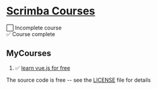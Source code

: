 # [Scrimba Courses][scrimba]

⬜️ Incomplete course  
✅ Course complete

## MyCourses

1. ✅ [learn vue.js for free](learn-vuejs-for-free/README.md)

The source code is free -- see the [LICENSE](LICENSE) file for details

[scrimba]: https://scrimba.com/
